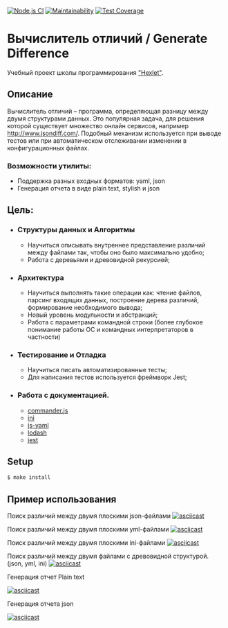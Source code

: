 [![Node.js CI](https://github.com/khloptsevps/gendiff-hr/workflows/Node.js%20CI/badge.svg?branch=master&event=push)](https://github.com/khloptsevps/gendiff-hr/actions) [![Maintainability](https://api.codeclimate.com/v1/badges/8a394bc756dc729b6f90/maintainability)](https://codeclimate.com/github/khloptsevps/gendiff-hr/maintainability) [![Test Coverage](https://api.codeclimate.com/v1/badges/8a394bc756dc729b6f90/test_coverage)](https://codeclimate.com/github/khloptsevps/gendiff-hr/test_coverage)

# Вычислитель отличий / Generate Difference
Учебный проект школы программирования ["Hexlet"](https://ru.hexlet.io/?ref=252944).

## Описание
Вычислитель отличий – программа, определяющая разницу между двумя структурами данных. Это популярная задача, для решения которой существует множество онлайн сервисов, например http://www.jsondiff.com/. Подобный механизм используется при выводе тестов или при автоматическом отслеживании изменении в конфигурационных файлах.

### Возможности утилиты:
  - Поддержка разных входных форматов: yaml, json
  - Генерация отчета в виде plain text, stylish и json

## Цель:

- ### Структуры данных и Алгоритмы
    - Научиться описывать внутреннее представление различий между файлами так, чтобы оно было максимально удобно;
    - Работа с деревьями и древовидной рекурсией;  

- ### Архитектура
    - Научиться выполнять такие операции как: чтение файлов, парсинг входящих данных, построение дерева различий, формирование необходимого вывода;
    - Новый уровень модульности и абстракций;
    - Работа с параметрами командной строки (более глубокое понимание работы ОС и командных интерпретаторов в частности)

- ### Тестирование и Отладка
    - Научиться писать автоматизированные тесты;
    - Для написания тестов используется фреймворк Jest;

- ### Работа с документацией.
    - [
commander.js](https://github.com/tj/commander.js)
    - [ini](https://github.com/npm/ini)
    - [js-yaml](https://github.com/nodeca/js-yaml)
    - [lodash](https://lodash.com/)
    - [jest](https://jestjs.io/)

## Setup

```sh
$ make install
```

## Пример использования
Поиск различий между двумя плоскими json-файлами
[![asciicast](https://asciinema.org/a/NHwHUlBfftyllEDvQb6tHfaDa.svg)](https://asciinema.org/a/NHwHUlBfftyllEDvQb6tHfaDa)

Поиск различий между двумя плоскими yml-файлами
[![asciicast](https://asciinema.org/a/8qOwcfnvpa4midyK6eT3uiGl8.svg)](https://asciinema.org/a/8qOwcfnvpa4midyK6eT3uiGl8)

Поиск различий между двумя плоскими ini-файлами
[![asciicast](https://asciinema.org/a/1ajzV1ZgcT1LhZMQoYIzMKmUl.svg)](https://asciinema.org/a/1ajzV1ZgcT1LhZMQoYIzMKmUl)

Поиск различий между двумя файлами с древовидной структурой. (json, yml, ini)
[![asciicast](https://asciinema.org/a/6QIONtVlNDp5iG2gtY4chOcbk.svg)](https://asciinema.org/a/6QIONtVlNDp5iG2gtY4chOcbk)

Генерация отчет Plain text  

[![asciicast](https://asciinema.org/a/9frtTWss3jH0jYnCym0j7bz9K.svg)](https://asciinema.org/a/9frtTWss3jH0jYnCym0j7bz9K)

Генерация отчета json

[![asciicast](https://asciinema.org/a/FPa7x4RfChvShGzOz4dKcokFy.svg)](https://asciinema.org/a/FPa7x4RfChvShGzOz4dKcokFy)
